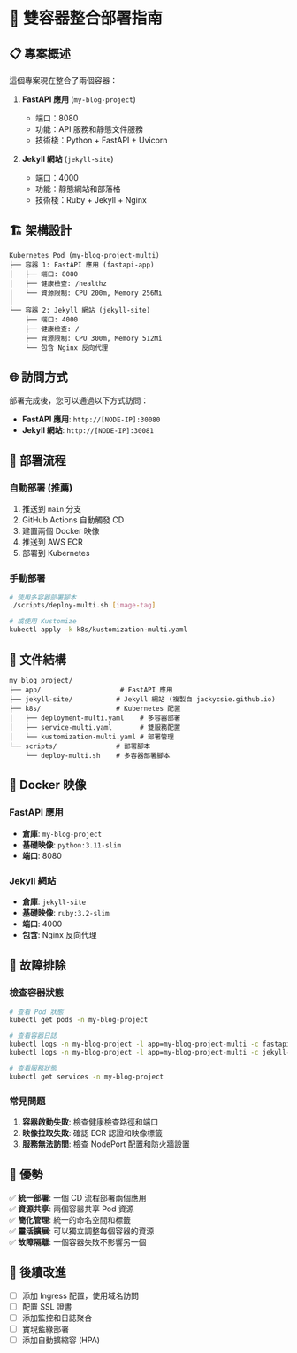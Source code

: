 # 🚀 雙容器整合部署指南

## 📋 專案概述

這個專案現在整合了兩個容器：

1. **FastAPI 應用** (`my-blog-project`)
   - 端口：8080
   - 功能：API 服務和靜態文件服務
   - 技術棧：Python + FastAPI + Uvicorn

2. **Jekyll 網站** (`jekyll-site`)
   - 端口：4000
   - 功能：靜態網站和部落格
   - 技術棧：Ruby + Jekyll + Nginx

## 🏗️ 架構設計

```
Kubernetes Pod (my-blog-project-multi)
├── 容器 1: FastAPI 應用 (fastapi-app)
│   ├── 端口: 8080
│   ├── 健康檢查: /healthz
│   └── 資源限制: CPU 200m, Memory 256Mi
│
└── 容器 2: Jekyll 網站 (jekyll-site)
    ├── 端口: 4000
    ├── 健康檢查: /
    ├── 資源限制: CPU 300m, Memory 512Mi
    └── 包含 Nginx 反向代理
```

## 🌐 訪問方式

部署完成後，您可以通過以下方式訪問：

- **FastAPI 應用**: `http://[NODE-IP]:30080`
- **Jekyll 網站**: `http://[NODE-IP]:30081`

## 🔄 部署流程

### 自動部署 (推薦)
1. 推送到 `main` 分支
2. GitHub Actions 自動觸發 CD
3. 建置兩個 Docker 映像
4. 推送到 AWS ECR
5. 部署到 Kubernetes

### 手動部署
```bash
# 使用多容器部署腳本
./scripts/deploy-multi.sh [image-tag]

# 或使用 Kustomize
kubectl apply -k k8s/kustomization-multi.yaml
```

## 📁 文件結構

```
my_blog_project/
├── app/                    # FastAPI 應用
├── jekyll-site/           # Jekyll 網站 (複製自 jackycsie.github.io)
├── k8s/                   # Kubernetes 配置
│   ├── deployment-multi.yaml    # 多容器部署
│   ├── service-multi.yaml       # 雙服務配置
│   └── kustomization-multi.yaml # 部署管理
└── scripts/               # 部署腳本
    └── deploy-multi.sh    # 多容器部署腳本
```

## 🐳 Docker 映像

### FastAPI 應用
- **倉庫**: `my-blog-project`
- **基礎映像**: `python:3.11-slim`
- **端口**: 8080

### Jekyll 網站
- **倉庫**: `jekyll-site`
- **基礎映像**: `ruby:3.2-slim`
- **端口**: 4000
- **包含**: Nginx 反向代理

## 🔧 故障排除

### 檢查容器狀態
```bash
# 查看 Pod 狀態
kubectl get pods -n my-blog-project

# 查看容器日誌
kubectl logs -n my-blog-project -l app=my-blog-project-multi -c fastapi-app
kubectl logs -n my-blog-project -l app=my-blog-project-multi -c jekyll-site

# 查看服務狀態
kubectl get services -n my-blog-project
```

### 常見問題
1. **容器啟動失敗**: 檢查健康檢查路徑和端口
2. **映像拉取失敗**: 確認 ECR 認證和映像標籤
3. **服務無法訪問**: 檢查 NodePort 配置和防火牆設置

## 🎯 優勢

✅ **統一部署**: 一個 CD 流程部署兩個應用  
✅ **資源共享**: 兩個容器共享 Pod 資源  
✅ **簡化管理**: 統一的命名空間和標籤  
✅ **靈活擴展**: 可以獨立調整每個容器的資源  
✅ **故障隔離**: 一個容器失敗不影響另一個  

## 📝 後續改進

- [ ] 添加 Ingress 配置，使用域名訪問
- [ ] 配置 SSL 證書
- [ ] 添加監控和日誌聚合
- [ ] 實現藍綠部署
- [ ] 添加自動擴縮容 (HPA)
